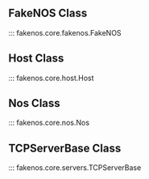 ## FakeNOS Class

::: fakenos.core.fakenos.FakeNOS

## Host Class

::: fakenos.core.host.Host

## Nos Class

::: fakenos.core.nos.Nos

## TCPServerBase Class

::: fakenos.core.servers.TCPServerBase
